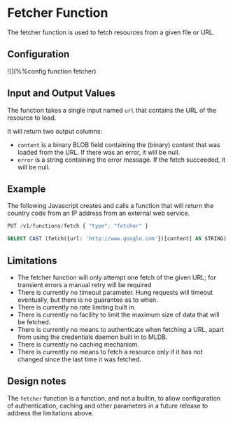 # Fetcher Function

The fetcher function is used to fetch resources from a given file or
URL.

## Configuration
![](%%config function fetcher)

## Input and Output Values

The function takes a single input named `url` that contains the URL of the
resource to load.

It will return two output columns:

- `content` is a binary BLOB field containing the (binary) content that
  was loaded from the URL.  If there was an error, it will be null.
- `error` is a string containing the error message.  If the fetch
  succeeded, it will be null.

## Example

The following Javascript creates and calls a function that will return the
country code from an IP address from an external web service.

```javascript
PUT /v1/functions/fetch { "type": "fetcher" }
```

```sql
SELECT CAST (fetch({url: 'http://www.google.com'})[content] AS STRING)
```

## Limitations

- The fetcher function will only attempt one fetch of the given URL; for
  transient errors a manual retry will be required
- There is currently no timeout parameter.  Hung requests will timeout
  eventually, but there is no guarantee as to when.
- There is currently no rate limiting built in.
- There is currently no facility to limit the maximum size of data that
  will be fetched.
- There is currently no means to authenticate when fetching a URL,
  apart from using the credentials daemon built in to MLDB.
- There is currently no caching mechanism.
- There is currently no means to fetch a resource only if it has not
  changed since the last time it was fetched.

## Design notes

The `fetcher` function is a function, and not a builtin, to allow
configuration of authentication, caching and other parameters in
a future release to address the limitations above.

